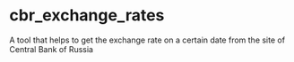 # cbr_exchange_rates
A tool that helps to get the exchange rate on a certain date from the site of Central Bank of Russia 

